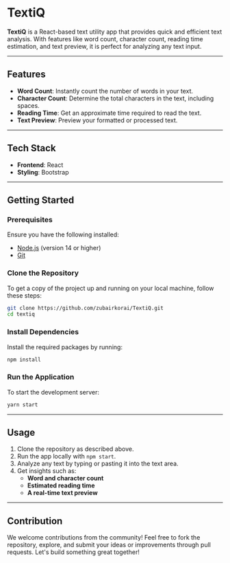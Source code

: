 # **TextiQ**  
**TextiQ** is a React-based text utility app that provides quick and efficient text analysis. With features like word count, character count, reading time estimation, and text preview, it is perfect for analyzing any text input.  

---

## **Features**  
- **Word Count**: Instantly count the number of words in your text.  
- **Character Count**: Determine the total characters in the text, including spaces.  
- **Reading Time**: Get an approximate time required to read the text.  
- **Text Preview**: Preview your formatted or processed text.  

---

## **Tech Stack**  
- **Frontend**: React  
- **Styling**: Bootstrap  

---

## **Getting Started**  

### Prerequisites  
Ensure you have the following installed:  
- [Node.js](https://nodejs.org/) (version 14 or higher)  
- [Git](https://git-scm.com/)  

### Clone the Repository  
To get a copy of the project up and running on your local machine, follow these steps:  

```bash  
git clone https://github.com/zubairkorai/TextiQ.git  
cd textiq  
```
### Install Dependencies
Install the required packages by running:

```bash
npm install
```

### Run the Application
To start the development server:

```bash
yarn start
```

---

## **Usage**
1. Clone the repository as described above.
2. Run the app locally with `npm start`.
3. Analyze any text by typing or pasting it into the text area.
4. Get insights such as:
   - **Word and character count**
   - **Estimated reading time**
   - **A real-time text preview**

---

## **Contribution**  
We welcome contributions from the community! Feel free to fork the repository, explore, and submit your ideas or improvements through pull requests. Let's build something great together!